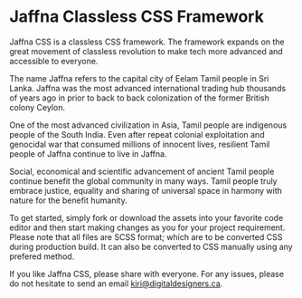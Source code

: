 
# Jaffna Classless CSS Framework

Jaffna CSS is a classless CSS framework. The framework expands on the great movement of classless revolution to make tech more advanced and accessible to everyone.

The name Jaffna refers to the capital city of Eelam Tamil people in Sri Lanka. Jaffna was the most advanced international trading hub thousands of years ago in prior to back to back colonization of the former British colony Ceylon.

One of the most advanced civilization in Asia, Tamil people are indigenous people of the South India. Even after repeat colonial exploitation and genocidal war that consumed millions of innocent lives, resilient Tamil people of Jaffna continue to live in Jaffna.

Social, economical and scientific advancement of ancient Tamil people continue benefit the global community in many ways. Tamil people truly embrace justice, equality and sharing of universal space in harmony with nature for the benefit humanity.

To get started, simply fork or download the assets into your favorite code editor and then start making changes as you for your project requirement. Please note that all files are SCSS format; which are to be converted CSS during production build. It can also be converted to CSS manually using any prefered method.

If you like Jaffna CSS, please share with everyone. For any issues, please do not hesitate to send an email kiri@digitaldesigners.ca.
